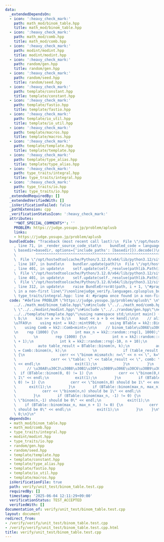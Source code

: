 ```yaml
---
data:
  _extendedDependsOn:
  - icon: ':heavy_check_mark:'
    path: math_mod/binom_table.hpp
    title: math_mod/binom_table.hpp
  - icon: ':heavy_check_mark:'
    path: math_mod/comb.hpp
    title: math_mod/comb.hpp
  - icon: ':heavy_check_mark:'
    path: modint/modint.hpp
    title: modint/modint.hpp
  - icon: ':heavy_check_mark:'
    path: random/gen.hpp
    title: random/gen.hpp
  - icon: ':heavy_check_mark:'
    path: random/seed.hpp
    title: random/seed.hpp
  - icon: ':heavy_check_mark:'
    path: template/constant.hpp
    title: template/constant.hpp
  - icon: ':heavy_check_mark:'
    path: template/fastio.hpp
    title: template/fastio.hpp
  - icon: ':heavy_check_mark:'
    path: template/io_util.hpp
    title: template/io_util.hpp
  - icon: ':heavy_check_mark:'
    path: template/macros.hpp
    title: template/macros.hpp
  - icon: ':heavy_check_mark:'
    path: template/template.hpp
    title: template/template.hpp
  - icon: ':heavy_check_mark:'
    path: template/type_alias.hpp
    title: template/type_alias.hpp
  - icon: ':heavy_check_mark:'
    path: type_traits/integral.hpp
    title: type_traits/integral.hpp
  - icon: ':heavy_check_mark:'
    path: type_traits/io.hpp
    title: type_traits/io.hpp
  _extendedRequiredBy: []
  _extendedVerifiedWith: []
  _isVerificationFailed: false
  _pathExtension: cpp
  _verificationStatusIcon: ':heavy_check_mark:'
  attributes:
    '*NOT_SPECIAL_COMMENTS*': ''
    PROBLEM: https://judge.yosupo.jp/problem/aplusb
    links:
    - https://judge.yosupo.jp/problem/aplusb
  bundledCode: "Traceback (most recent call last):\n  File \"/opt/hostedtoolcache/Python/3.12.0/x64/lib/python3.12/site-packages/onlinejudge_verify/documentation/build.py\"\
    , line 71, in _render_source_code_stat\n    bundled_code = language.bundle(stat.path,\
    \ basedir=basedir, options={'include_paths': [basedir]}).decode()\n          \
    \         ^^^^^^^^^^^^^^^^^^^^^^^^^^^^^^^^^^^^^^^^^^^^^^^^^^^^^^^^^^^^^^^^^^^^^^^^^^^^^^^^^\n\
    \  File \"/opt/hostedtoolcache/Python/3.12.0/x64/lib/python3.12/site-packages/onlinejudge_verify/languages/cplusplus.py\"\
    , line 187, in bundle\n    bundler.update(path)\n  File \"/opt/hostedtoolcache/Python/3.12.0/x64/lib/python3.12/site-packages/onlinejudge_verify/languages/cplusplus_bundle.py\"\
    , line 401, in update\n    self.update(self._resolve(pathlib.Path(included), included_from=path))\n\
    \  File \"/opt/hostedtoolcache/Python/3.12.0/x64/lib/python3.12/site-packages/onlinejudge_verify/languages/cplusplus_bundle.py\"\
    , line 401, in update\n    self.update(self._resolve(pathlib.Path(included), included_from=path))\n\
    \  File \"/opt/hostedtoolcache/Python/3.12.0/x64/lib/python3.12/site-packages/onlinejudge_verify/languages/cplusplus_bundle.py\"\
    , line 312, in update\n    raise BundleErrorAt(path, i + 1, \"#pragma once found\
    \ in a non-first line\")\nonlinejudge_verify.languages.cplusplus_bundle.BundleErrorAt:\
    \ type_traits/integral.hpp: line 4: #pragma once found in a non-first line\n"
  code: "#define PROBLEM \"https://judge.yosupo.jp/problem/aplusb\" \n\n#include \"\
    ../../math_mod/binom_table.hpp\"\n#include \"../../math_mod/comb.hpp\"\n#include\
    \ \"../../modint/modint.hpp\"\n#include \"../../random/gen.hpp\"\n#include \"\
    ../../template/template.hpp\"\nusing namespace std;\n\nint main() {\n    int a,\
    \ b;\n    kin >> a >> b;\n    kout << a + b << kendl;\n\n    // alias\u306E\u5B9A\
    \u7FA9\n    using mint = kk2::mint998;\n    using BTable = kk2::BinomTable<mint>;\n\
    \    using Comb = kk2::Comb<mint>;\n\n    // binom_table\u306E\u30C6\u30B9\u30C8\
    \n    rep (1000) {\n        int max_n = kk2::random::rng(1, 1000);\n        BTable::set_upper(max_n);\n\
    \        \n        rep (1000) {\n            int n = kk2::random::rng(0, max_n\
    \ + 1);\n            int k = kk2::random::rng(-10, n + 10);\n            \n  \
    \          auto table_result = BTable::binom(n, k);\n            auto comb_result\
    \ = Comb::binom(n, k);\n            \n            if (table_result != comb_result)\
    \ {\n                cerr << \"binom mismatch: n=\" << n << \", k=\" << k << endl;\n\
    \                cerr << \"table: \" << table_result << \", comb: \" << comb_result\
    \ << endl;\n                exit(1);\n            }\n        }\n        \n   \
    \     // \u30A8\u30C3\u30B8\u30B1\u30FC\u30B9\u306E\u30C6\u30B9\u30C8\n      \
    \  if (BTable::binom(0, 0) != 1) {\n            cerr << \"binom(0,0) should be\
    \ 1\" << endl;\n            exit(1);\n        }\n        if (BTable::binom(max_n,\
    \ 0) != 1) {\n            cerr << \"binom(n,0) should be 1\" << endl;\n      \
    \      exit(1);\n        }\n        if (BTable::binom(max_n, max_n) != 1) {\n\
    \            cerr << \"binom(n,n) should be 1\" << endl;\n            exit(1);\n\
    \        }\n        if (BTable::binom(max_n, -1) != 0) {\n            cerr <<\
    \ \"binom(n,-1) should be 0\" << endl;\n            exit(1);\n        }\n    \
    \    if (BTable::binom(max_n, max_n + 1) != 0) {\n            cerr << \"binom(n,n+1)\
    \ should be 0\" << endl;\n            exit(1);\n        }\n    }\n\n    return\
    \ 0;\n}\n"
  dependsOn:
  - math_mod/binom_table.hpp
  - math_mod/comb.hpp
  - type_traits/integral.hpp
  - modint/modint.hpp
  - type_traits/io.hpp
  - random/gen.hpp
  - random/seed.hpp
  - template/template.hpp
  - template/constant.hpp
  - template/type_alias.hpp
  - template/fastio.hpp
  - template/io_util.hpp
  - template/macros.hpp
  isVerificationFile: true
  path: verify/unit_test/binom_table.test.cpp
  requiredBy: []
  timestamp: '2025-06-04 12:11:29+09:00'
  verificationStatus: TEST_ACCEPTED
  verifiedWith: []
documentation_of: verify/unit_test/binom_table.test.cpp
layout: document
redirect_from:
- /verify/verify/unit_test/binom_table.test.cpp
- /verify/verify/unit_test/binom_table.test.cpp.html
title: verify/unit_test/binom_table.test.cpp
---
```


